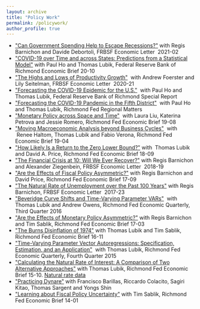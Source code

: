 ```yaml
---
layout: archive
title: "Policy Work"
permalink: /policywork/
author_profile: true
---
```


*    ["Can Government Spending Help to Escape Recessions?"](https://www.frbsf.org/economic-research/files/el2021-02.pdf)  with Regis Barnichon and Davide Debortoli, FRBSF Economic Letter  2021-02
*   ["COVID-19 over Time and across States: Predictions from a Statistical Model"](https://www.richmondfed.org/-/media/richmondfedorg/publications/research/economic_brief/2020/pdf/eb_20-10.pdf) with Paul Ho and Thomas Lubik, Federal Reserve Bank of Richmond Economic Brief 20-10
*    ["The Highs and Lows of Productivity Growth"](https://www.frbsf.org/economic-research/publications/economic-letter/2020/august/highs-and-lows-productivity-growth/el2020-21.pdf)  with Andrew Foerster and Lily Seitelman, FRBSF Economic Letter  2020-21
*    ["Forecasting the COVID-19 Epidemic for the U.S."](https://www.richmondfed.org/publications/research/coronavirus/economic_impact_covid-19_05-08-20)  with Paul Ho and Thomas Lubik, Federal Reserve Bank of Richmond Special Report
*    ["Forecasting the COVID-19 Pandemic in the Fifth District"](https://www.richmondfed.org/research/regional_economy/regional_matters/2020/rm_04_23_2020_forecasting_covid19)  with Paul Ho and Thomas Lubik, Richmond Fed Regional Matters
*    ["Monetary Policy across Space and Time"](https://www.richmondfed.org/-/media/richmondfedorg/publications/research/economic_brief/2019/pdf/eb_19-08.pdf)  with Laura Liu, Katerina Petrova and Jessie Romero, Richmond Fed Economic Brief 19-08
*    ["Moving Macroeconomic Analysis beyond Business Cycles"](https://www.richmondfed.org/-/media/richmondfedorg/publications/research/economic_brief/2019/pdf/eb_19-04.pdf)  with  Renee Haltom, Thomas Lubik and Fabio Verona, Richmond Fed Economic Brief 19-04
*    ["How Likely Is a Return to the Zero Lower Bound?"](https://www.richmondfed.org/-/media/richmondfedorg/publications/research/economic_brief/2018/pdf/eb_18-09.pdf)  with  Thomas Lubik  and David A. Price, Richmond Fed Economic Brief 18-09
*    ["The Financial Crisis at 10: Will We Ever Recover?"](https://www.frbsf.org/economic-research/files/el2018-19.pdf)  with Regis Barnichon and Alexander Ziegenbein, FRBSF Economic Letter  2018-19
*    ["Are the Effects of Fiscal Policy Asymmetric?"](https://www.richmondfed.org/-/media/richmondfedorg/publications/research/economic_brief/2017/pdf/eb_17-09.pdf) with Regis Barnichon and David Price, Richmond Fed Economic Brief 17-09
*    ["The Natural Rate of Unemployment over the Past 100 Years"](http://www.frbsf.org/economic-research/files/el2017-23.pdf)  with Regis Barnichon, FRBSF Economic Letter  2017-23
*    ["Beveridge Curve Shifts and Time-Varying Parameter VARs"](https://www.richmondfed.org/-/media/richmondfedorg/publications/research/economic_quarterly/2016/q3/matthes.pdf)  with Thomas Lubik and Andrew Owens, Richmond Fed Economic Quarterly, Third Quarter 2016
*    ["Are the Effects of Monetary Policy Asymmetric?"](https://www.richmondfed.org/-/media/richmondfedorg/publications/research/economic_brief/2017/pdf/eb_17-03.pdf) with Regis Barnichon and Tim Sablik, Richmond Fed Economic Brief 17-03
*   ["The Burns Disinflation of 1974"](https://www.richmondfed.org/-/media/richmondfedorg/publications/research/economic_brief/2016/pdf/eb_16-11.pdf) with Thomas Lubik and Tim Sablik, Richmond Fed Economic Brief 16-11  
*    ["Time-Varying Parameter Vector Autoregressions: Specification, Estimation, and an Application"](https://www.richmondfed.org/-/media/richmondfedorg/publications/research/economic_quarterly/2015/q4/pdf/lubik.pdf)  with Thomas Lubik, Richmond Fed Economic Quarterly, Fourth Quarter 2015
*   ["Calculating the Natural Rate of Interest: A Comparison of Two Alternative Approaches"](https://www.richmondfed.org/-/media/richmondfedorg/publications/research/economic_brief/2015/pdf/eb_15-10.pdf) with Thomas Lubik, Richmond Fed Economic Brief 15-10. [Natural rate data](https://www.richmondfed.org/-/media/richmondfedorg/research/economists/bios/zipfiles/lubik_matthes_natural_rate_interest.zip)
*   ["Practicing Dynare"](https://sites.google.com/site/christianmatthes/AP_tom16.pdf?attredirects=0) with Francisco Barillas, Riccardo Colacito, Sagiri Kitao, Thomas Sargent and Yongs Shin
*    ["Learning about Fiscal Policy Uncertainty"](http://www.richmondfed.org/publications/research/economic_brief/2014/pdf/eb_14-01.pdf) with Tim Sablik, Richmond Fed Economic Brief 14-01
